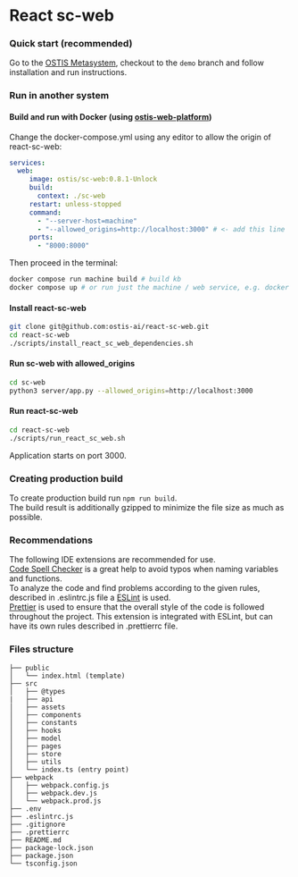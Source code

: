 # React sc-web

### Quick start (recommended)

Go to the [OSTIS Metasystem](https://github.com/ostis-ai/ostis-metasystem), checkout to the `demo` branch and follow installation and run instructions.

### Run in another system

#### Build and run with **Docker** (using [ostis-web-platform](https://github.com/ostis-ai/ostis-web-platform))

Change the docker-compose.yml using any editor to allow the origin of react-sc-web:
```yaml
services:
  web:
     image: ostis/sc-web:0.8.1-Unlock
     build:
       context: ./sc-web
     restart: unless-stopped
     command:
       - "--server-host=machine"
       - "--allowed_origins=http://localhost:3000" # <- add this line
     ports:
       - "8000:8000"
```
Then proceed in the terminal:
```sh
docker compose run machine build # build kb
docker compose up # or run just the machine / web service, e.g. docker compose up machine
```

#### Install react-sc-web
```sh
git clone git@github.com:ostis-ai/react-sc-web.git
cd react-sc-web
./scripts/install_react_sc_web_dependencies.sh
```

#### Run sc-web with allowed_origins
```sh
cd sc-web
python3 server/app.py --allowed_origins=http://localhost:3000
```

#### Run react-sc-web
```sh
cd react-sc-web
./scripts/run_react_sc_web.sh
```

Application starts on port 3000.

### Creating production build

To create production build run `npm run build`.\
The build result is additionally gzipped to minimize the file size as much as possible.

### Recommendations

The following IDE extensions are recommended for use.\
[Code Spell Checker](https://marketplace.visualstudio.com/items?itemName=streetsidesoftware.code-spell-checker) is a great help to avoid typos when naming variables and functions.\
To analyze the code and find problems according to the given rules, described in .eslintrc.js file a [ESLint](https://marketplace.visualstudio.com/items?itemName=dbaeumer.vscode-eslint) is used.\
[Prettier](https://marketplace.visualstudio.com/items?itemName=esbenp.prettier-vscode) is used to ensure that the overall style of the code is followed throughout the project. This extension is integrated with ESLint, but can have its own rules described in .prettierrc file.

### Files structure

```
├── public
│   └── index.html (template)
├── src
│   ├── @types
|   ├── api
│   ├── assets
│   ├── components
│   ├── constants
│   ├── hooks
│   ├── model
│   ├── pages
│   ├── store
│   ├── utils
│   └── index.ts (entry point)
├── webpack
│   ├── webpack.config.js
│   ├── webpack.dev.js
│   └── webpack.prod.js
├── .env
├── .eslintrc.js
├── .gitignore
├── .prettierrc
├── README.md
├── package-lock.json
├── package.json
└── tsconfig.json
```
